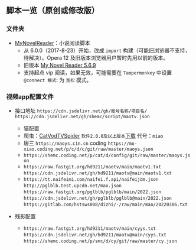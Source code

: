 脚本一览（原创或修改版）
---------------
###  文件夹

- [MyNovelReader](MyNovelReader.user.js)：小说阅读脚本
  - 从 6.0.0（2017-8-23）开始，改成 `import` 构建（可能旧浏览器不支持，待解决）。Opera 12 及旧版本浏览器用户暂时先用以前的版本。
  - 旧版本 [My Novel Reader 5.6.9](https://github.com/shemc/script/raw/main/My%20Novel%20Reader%205.6.9.js)
  - 支持起点 vip 阅读，如果无效，可能需要在 `Tampermonkey` 中设置 `@connect 模式`: 为 `宽松` 模式。

### 视频app配置文件

- 接口地址 `https://cdn.jsdelivr.net/gh/账号名称/项目名/`       `https://cdn.jsdelivr.net/gh/shemc/script/maotv.json`
  - 猫配置 
   - 爬虫：[CatVodTVSpider](https://github.com/catvod/CatVodTVSpider)                      `软件2.0.0及以上版本`[下载](https://wwi.lanzoui.com/izRMJv45llc) 代号：`miao`
   - 唐三 `https://maoys.c1n.cn`                     coding `https://mo-xiao.coding.net/p/c/d/c/git/raw/master/maoys.json`
   -   `https://shemc.coding.net/p/cat/d/config/git/raw/master/maoys.json`   
   -   `https://raw.fastgit.org/hd9211/maotv/main/maotv1.txt`  `https://cdn.jsdelivr.net/gh/hd9211/maotv@main/maotv1.txt` 
   -    `https://tt.naifeimi.com/naifei.f.api/naifeijdm.json`        `http://pglblb.test.upcdn.net/mao.json`  `https://raw.fastgit.org/pglblb/pglblb/main/2022.json`  `https://cdn.jsdelivr.net/gh/pglblb/pglblb@main/2022.json`  `https://gitlab.com/hstsws008/dizhi/-/raw/main/mao/20220306.txt`
      
 - 残影配置
   - `https://raw.fastgit.org/hd9211/maotv/main/cyys.txt`   `https://cdn.jsdelivr.net/gh/hd9211/maotv@main/cyys.txt`    `https://shemc.coding.net/p/smc/d/cy/git/raw/master/cy.json`
